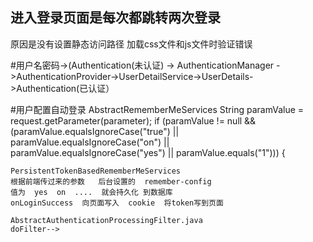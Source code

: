 ## 进入登录页面是每次都跳转两次登录

   原因是没有设置静态访问路径  加载css文件和js文件时验证错误
   
   
#用户名密码->(Authentication(未认证)  ->  AuthenticationManager ->AuthenticationProvider->UserDetailService->UserDetails->Authentication(已认证）

#用户配置自动登录
    AbstractRememberMeServices
      String paramValue = request.getParameter(parameter);
                if (paramValue != null &&
                 (paramValue.equalsIgnoreCase("true") || 
                 paramValue.equalsIgnoreCase("on") ||
                  paramValue.equalsIgnoreCase("yes") ||
                   paramValue.equals("1"))) {
              
    PersistentTokenBasedRememberMeServices
    根据前端传过来的参数   后台设置的  remember-config
    值为  yes  on  ....  就会持久化 到数据库
    onLoginSuccess  向页面写入  cookie  将token写到页面

    AbstractAuthenticationProcessingFilter.java
    doFilter-->   